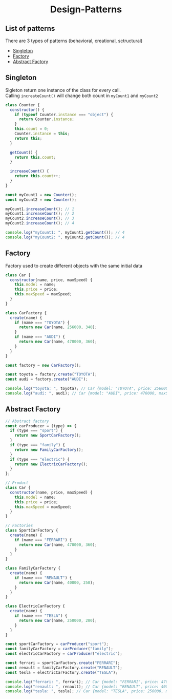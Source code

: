 <h1 align="center">Design-Patterns</h1>

## List of patterns

There are 3 types of patterns (behavioral, creational, sctructural)

- [Singleton](#singleton)
- [Factory](#factory)
- [Abstract Factory](#abstract-factory)

## Singleton

Sigleton return one instance of the class for every call. <br>
Calling `increateCount()` will change both count in `myCount1` and `myCount2`

```js
class Counter {
  constructor() {
    if (typeof Counter.instance === "object") {
      return Counter.instance;
    }
    this.count = 0;
    Counter.instance = this;
    return this;
  }

  getCount() {
    return this.count;
  }

  increaseCount() {
    return this.count++;
  }
}

const myCount1 = new Counter();
const myCount2 = new Counter();

myCount1.increaseCount(); // 1
myCount1.increaseCount(); // 2
myCount2.increaseCount(); // 3
myCount2.increaseCount(); // 4

console.log("myCount1: ", myCount1.getCount()); // 4
console.log("myCount2: ", myCount2.getCount()); // 4
```

## Factory

Factory used to create different objects with the same initial data

```js
class Car {
  constructor(name, price, maxSpeed) {
    this.model = name;
    this.price = price;
    this.maxSpeed = maxSpeed;
  }
}

class CarFactory {
  create(name) {
    if (name === "TOYOTA") {
      return new Car(name, 256000, 340);
    }
    if (name === "AUDI") {
      return new Car(name, 470000, 360);
    }
  }
}

const factory = new CarFactory();

const toyota = factory.create("TOYOTA");
const audi = factory.create("AUDI");

console.log("toyota: ", toyota); // Car {model: "TOYOTA", price: 256000, maxSpeed: 340, constructor: Object}
console.log("audi: ", audi); // Car {model: "AUDI", price: 470000, maxSpeed: 360, constructor: Object}
```

## Abstract Factory

```js
// Abstract factory
const carProducer = (type) => {
  if (type === "sport") {
    return new SportCarFactory();
  }
  if (type === "family") {
    return new FamilyCarFactory();
  }
  if (type === "electric") {
    return new ElectricCarFactory();
  }
};

// Product
class Car {
  constructor(name, price, maxSpeed) {
    this.model = name;
    this.price = price;
    this.maxSpeed = maxSpeed;
  }
}

// Factories
class SportCarFactory {
  create(name) {
    if (name === "FERRARI") {
      return new Car(name, 470000, 360);
    }
  }
}

class FamilyCarFactory {
  create(name) {
    if (name === "RENAULT") {
      return new Car(name, 40000, 250);
    }
  }
}

class ElectricCarFactory {
  create(name) {
    if (name === "TESLA") {
      return new Car(name, 250000, 280);
    }
  }
}

const sportCarFactory = carProducer("sport");
const familyCarFactory = carProducer("family");
const electricCarFactory = carProducer("electric");

const ferrari = sportCarFactory.create("FERRARI");
const renault = familyCarFactory.create("RENAULT");
const tesla = electricCarFactory.create("TESLA");

console.log("ferrari: ", ferrari); // Car {model: "FERRARI", price: 470000, maxSpeed: 360, constructor: Object}
console.log("renault: ", renault); // Car {model: "RENAULT", price: 40000, maxSpeed: 250, constructor: Object}
console.log("tesla: ", tesla); // Car {model: "TESLA", price: 250000, maxSpeed: 280, constructor: Object}
```
